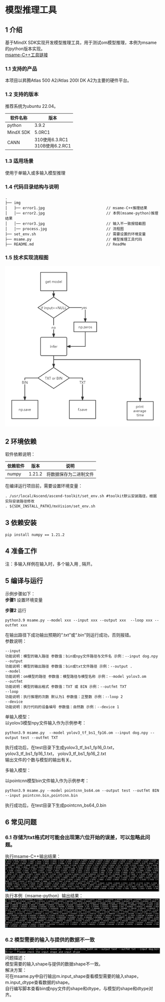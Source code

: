 # 模型推理工具

## 1 介绍
基于MindX SDK实现开发模型推理工具，用于测试om模型推理，本例为msame的python版本实现。   
[msame-C++工具链接](https://gitee.com/ascend/tools/tree/master/msame)

### 1.1 支持的产品   
本项目以昇腾Atlas 500 A2/Atlas 200I DK A2为主要的硬件平台。   

### 1.2 支持的版本   

推荐系统为ubuntu 22.04。

| 软件名称 | 版本   |
| -------- | ------ |
| python    | 3.9.2     | 
| MindX SDK     |    5.0RC1    |
| CANN | 310使用6.3.RC1<br>310B使用6.2.RC1 |




### 1.3 适用场景   

使用于单输入或多输入模型推理   


### 1.4 代码目录结构与说明

```
.
├── img
│   ├── error1.jpg                            // msame-C++推理结果
│   │── error2.jpg                            // 本例(msame-python)推理结果
│   │── error3.jpg                            // 输入不一致报错截图
│   │── process.jpg                           // 流程图
├── set_env.sh                                // 需要设置的环境变量
├── msame.py                                  // 模型推理工具代码
├── README.md                                 // ReadMe
```




### 1.5 技术实现流程图

![image-20220401173124980](./img/process.png)





## 2 环境依赖

软件依赖说明：

| 依赖软件 | 版本   | 说明                   |
| -------- | ------ | ---------------------- |
| numpy    | 1.21.2 | 将数据保存为二进制文件 |

在编译运行项目前，需要设置环境变量：

```
. /usr/local/Ascend/ascend-toolkit/set_env.sh #toolkit默认安装路径，根据实际安装路径修改
. ${SDK_INSTALL_PATH}/mxVision/set_env.sh
```

## 3 依赖安装

```
pip install numpy == 1.21.2
```

## 4 准备工作

[单输入模型yolov3样例]: 
[多输入模型pointnet样例]: 

注：多输入样例在输入时，多个输入用  ,  隔开。

##  5 编译与运行
示例步骤如下：   
**步骤1** 设置环境变量

**步骤2**  运行

```
python3.9 msame.py --model xxx --input xxx --output xxx  --loop xxx --outfmt xxx
```
在输出路径下成功输出预期的“.txt”或“.bin”则运行成功，否则报错。   
参数说明：
```
--input   
功能说明：模型的输入路径 参数值：bin或npy文件路径与文件名 示例：--input dog.npy
--output   
功能说明：模型的输出路径 参数值：bin或txt文件路径 示例：--output .
--model   
功能说明：om模型的路径 参数值：模型路径与模型名称 示例：--model yolov3.om
--outfmt    
功能说明：模型的输出格式 参数值：TXT 或 BIN 示例：--outfmt TXT
--loop   
功能说明：执行推理的次数 默认为1 参数值：正整数 示例：--loop 2
--device   
功能说明：执行代码的设备编号 参数值：自然数 示例：--device 1 
```
单输入模型：   
以yolov3模型npy文件输入作为示例参考：

```
python3.9 msame.py  --model yolov3_tf_bs1_fp16.om --input dog.npy --output test --outfmt TXT
```
执行成功后，在test目录下生成yolov3_tf_bs1_fp16_0.txt，yolov3_tf_bs1_fp16_1.txt， yolov3_tf_bs1_fp16_2.txt   
输出文件的个数与模型的输出有关。   

多输入模型：   

以pointcnn模型bin文件输入作为示例参考：    

```
python3.9 msame.py --model pointcnn_bs64.om --output test --outfmt BIN --input pointcnn.bin,pointcnn.bin
```

执行成功后，在test目录下生成pointcnn_bs64_0.bin     

## 6 常见问题
### 6.1 存储为txt格式时可能会出现第六位开始的误差，可以忽略此问题。  
 执行msame-C++输出结果：   
![image-20220401173124980](./img/error1.png)
 执行本例（msame-python）输出结果：   
![image-20220401173124980](./img/error2.png)
### 6.2 模型需要的输入与提供的数据不一致   
![image-20220401173124980](./img/error3.png)
问题描述：   
模型需要的输入shape与提供的数据shape不一致。   
解决方案：   
可在msame.py中自行输出m.input_shape查看模型需要的输入shape，m.input_dtype查看数据的shape。   
自行编写脚本查看bin或npy文件的shape和dtype，与模型的shape和dtype对齐。
